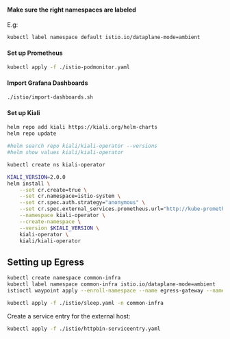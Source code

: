 

#### Make sure the right namespaces are labeled
E.g:

```bash
kubectl label namespace default istio.io/dataplane-mode=ambient
```

#### Set up Prometheus
```bash
kubectl apply -f ./istio-podmonitor.yaml
```

#### Import Grafana Dashboards
```bash
./istio/import-dashboards.sh
```

#### Set up Kiali

```bash
helm repo add kiali https://kiali.org/helm-charts
helm repo update

#helm search repo kiali/kiali-operator --versions
#helm show values kiali/kiali-operator

kubectl create ns kiali-operator

KIALI_VERSION=2.0.0
helm install \
    --set cr.create=true \
    --set cr.namespace=istio-system \
    --set cr.spec.auth.strategy="anonymous" \
    --set cr.spec.external_services.prometheus.url="http://kube-prometheus-stack-prometheus.monitoring.svc:9090" \
    --namespace kiali-operator \
    --create-namespace \
    --version $KIALI_VERSION \
    kiali-operator \
    kiali/kiali-operator
```


## Setting up Egress

```bash
kubectl create namespace common-infra
kubectl label namespace common-infra istio.io/dataplane-mode=ambient
istioctl waypoint apply --enroll-namespace --name egress-gateway --namespace common-infra
```

```bash
kubectl apply -f ./istio/sleep.yaml -n common-infra
```

Create a service entry for the external host:

```bash
kubectl apply -f ./istio/httpbin-serviceentry.yaml
```



